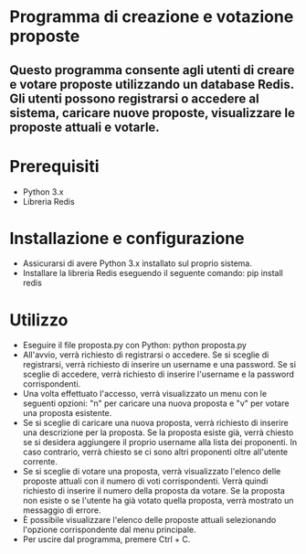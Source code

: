 # Programma di creazione e votazione proposte

## Questo programma consente agli utenti di creare e votare proposte utilizzando un database Redis. Gli utenti possono registrarsi o accedere al sistema, caricare nuove proposte, visualizzare le proposte attuali e votarle.

# Prerequisiti
- Python 3.x
- Libreria Redis

# Installazione e configurazione
- Assicurarsi di avere Python 3.x installato sul proprio sistema.
- Installare la libreria Redis eseguendo il seguente comando: pip install redis

# Utilizzo
- Eseguire il file proposta.py con Python: python proposta.py
- All'avvio, verrà richiesto di registrarsi o accedere. Se si sceglie di registrarsi, verrà richiesto di inserire un username e una password. Se si sceglie di accedere, verrà richiesto di inserire l'username e la password corrispondenti.
- Una volta effettuato l'accesso, verrà visualizzato un menu con le seguenti opzioni: "n" per caricare una nuova proposta e "v" per votare una proposta esistente.
- Se si sceglie di caricare una nuova proposta, verrà richiesto di inserire una descrizione per la proposta. Se la proposta esiste già, verrà chiesto se si desidera aggiungere il proprio username alla lista dei proponenti. In caso contrario, verrà chiesto se ci sono altri proponenti oltre all'utente corrente.
- Se si sceglie di votare una proposta, verrà visualizzato l'elenco delle proposte attuali con il numero di voti corrispondenti. Verrà quindi richiesto di inserire il numero della proposta da votare. Se la proposta non esiste o se l'utente ha già votato quella proposta, verrà mostrato un messaggio di errore.
- È possibile visualizzare l'elenco delle proposte attuali selezionando l'opzione corrispondente dal menu principale.
- Per uscire dal programma, premere Ctrl + C.



